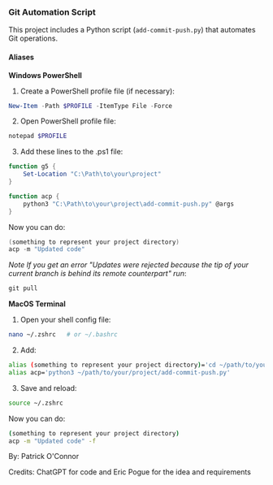 ### Git Automation Script

This project includes a Python script (`add-commit-push.py`) that automates Git operations.

#### Aliases

**Windows PowerShell**

1. Create a PowerShell profile file (if necessary):
```powershell
New-Item -Path $PROFILE -ItemType File -Force
```
2. Open PowerShell profile file:
```powershell
notepad $PROFILE
```
3. Add these lines to the .ps1 file:
```powershell
function g5 {
    Set-Location "C:\Path\to\your\project"
}

function acp {
    python3 "C:\Path\to\your\project\add-commit-push.py" @args
}

```
Now you can do:
```powershell
(something to represent your project directory)
acp -m "Updated code"
```

*Note If you get an error "Updates were rejected because the tip of your current branch is behind its remote counterpart" run*:
```powershell
git pull
```
**MacOS Terminal**

1. Open your shell config file:
```bash
nano ~/.zshrc   # or ~/.bashrc
```
2. Add:
```bash
alias (something to represent your project directory)='cd ~/path/to/your/project'
alias acp='python3 ~/path/to/your/project/add-commit-push.py'
```
3. Save and reload:
```bash
source ~/.zshrc
```
Now you can do:
```bash
(something to represent your project directory)
acp -m "Updated code" -f
```

By: Patrick O'Connor

Credits: ChatGPT for code and Eric Pogue for the idea and requirements
